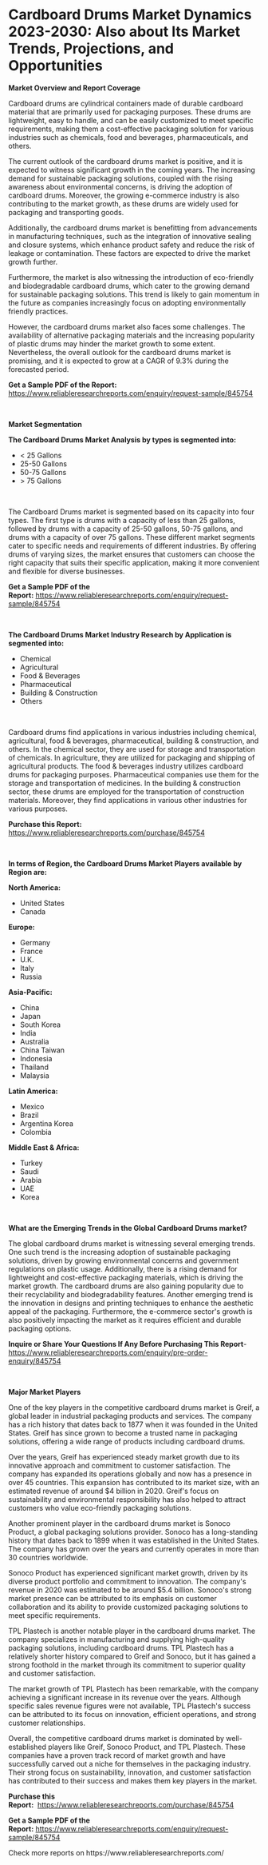 <p><h1>Cardboard Drums Market Dynamics 2023-2030: Also about Its Market Trends, Projections, and Opportunities</h1></p><p><strong>Market Overview and Report Coverage</strong></p>
<p><p>Cardboard drums are cylindrical containers made of durable cardboard material that are primarily used for packaging purposes. These drums are lightweight, easy to handle, and can be easily customized to meet specific requirements, making them a cost-effective packaging solution for various industries such as chemicals, food and beverages, pharmaceuticals, and others.</p><p>The current outlook of the cardboard drums market is positive, and it is expected to witness significant growth in the coming years. The increasing demand for sustainable packaging solutions, coupled with the rising awareness about environmental concerns, is driving the adoption of cardboard drums. Moreover, the growing e-commerce industry is also contributing to the market growth, as these drums are widely used for packaging and transporting goods.</p><p>Additionally, the cardboard drums market is benefitting from advancements in manufacturing techniques, such as the integration of innovative sealing and closure systems, which enhance product safety and reduce the risk of leakage or contamination. These factors are expected to drive the market growth further.</p><p>Furthermore, the market is also witnessing the introduction of eco-friendly and biodegradable cardboard drums, which cater to the growing demand for sustainable packaging solutions. This trend is likely to gain momentum in the future as companies increasingly focus on adopting environmentally friendly practices.</p><p>However, the cardboard drums market also faces some challenges. The availability of alternative packaging materials and the increasing popularity of plastic drums may hinder the market growth to some extent. Nevertheless, the overall outlook for the cardboard drums market is promising, and it is expected to grow at a CAGR of 9.3% during the forecasted period.</p></p>
<p><strong>Get a Sample PDF of the Report:</strong> <a href="https://www.reliableresearchreports.com/enquiry/request-sample/845754">https://www.reliableresearchreports.com/enquiry/request-sample/845754</a></p>
<p>&nbsp;</p>
<p><strong>Market Segmentation</strong></p>
<p><strong>The Cardboard Drums Market Analysis by types is segmented into:</strong></p>
<p><ul><li>< 25 Gallons</li><li>25-50 Gallons</li><li>50-75 Gallons</li><li>> 75 Gallons</li></ul></p>
<p>&nbsp;</p>
<p><p>The Cardboard Drums market is segmented based on its capacity into four types. The first type is drums with a capacity of less than 25 gallons, followed by drums with a capacity of 25-50 gallons, 50-75 gallons, and drums with a capacity of over 75 gallons. These different market segments cater to specific needs and requirements of different industries. By offering drums of varying sizes, the market ensures that customers can choose the right capacity that suits their specific application, making it more convenient and flexible for diverse businesses.</p></p>
<p><strong>Get a Sample PDF of the Report:</strong>&nbsp;<a href="https://www.reliableresearchreports.com/enquiry/request-sample/845754">https://www.reliableresearchreports.com/enquiry/request-sample/845754</a></p>
<p>&nbsp;</p>
<p><strong>The Cardboard Drums Market Industry Research by Application is segmented into:</strong></p>
<p><ul><li>Chemical</li><li>Agricultural</li><li>Food & Beverages</li><li>Pharmaceutical</li><li>Building & Construction</li><li>Others</li></ul></p>
<p>&nbsp;</p>
<p><p>Cardboard drums find applications in various industries including chemical, agricultural, food & beverages, pharmaceutical, building & construction, and others. In the chemical sector, they are used for storage and transportation of chemicals. In agriculture, they are utilized for packaging and shipping of agricultural products. The food & beverages industry utilizes cardboard drums for packaging purposes. Pharmaceutical companies use them for the storage and transportation of medicines. In the building & construction sector, these drums are employed for the transportation of construction materials. Moreover, they find applications in various other industries for various purposes.</p></p>
<p><strong>Purchase this Report:</strong>&nbsp; <a href="https://www.reliableresearchreports.com/purchase/845754">https://www.reliableresearchreports.com/purchase/845754</a></p>
<p>&nbsp;</p>
<p><strong>In terms of Region, the Cardboard Drums Market Players available by Region are:</strong></p>
<p>
    <p> <strong> North America: </strong>
        <ul>
            <li>United States</li>
            <li>Canada</li>
        </ul>
        </p> 
    <p> <strong> Europe: </strong>
        <ul>
            <li>Germany</li>
            <li>France</li>
            <li>U.K.</li>
            <li>Italy</li>
            <li>Russia</li>
        </ul>
        </p> 
    <p> <strong> Asia-Pacific: </strong>
        <ul>
            <li>China</li>
            <li>Japan</li>
            <li>South Korea</li>
            <li>India</li>
            <li>Australia</li>
            <li>China Taiwan</li>
            <li>Indonesia</li>
            <li>Thailand</li>
            <li>Malaysia</li>
        </ul>
        </p> 
    <p> <strong> Latin America: </strong>
        <ul>
            <li>Mexico</li>
            <li>Brazil</li>
            <li>Argentina Korea</li>
            <li>Colombia</li>
        </ul>
        </p> 
    <p> <strong> Middle East & Africa: </strong>
        <ul>
            <li>Turkey</li>
            <li>Saudi</li>
            <li>Arabia</li>
            <li>UAE</li>
            <li>Korea</li>
        </ul>
    </p>
    </p>
<p>&nbsp;</p>
<p><strong>What are the Emerging Trends in the Global Cardboard Drums market?</strong></p>
<p><p>The global cardboard drums market is witnessing several emerging trends. One such trend is the increasing adoption of sustainable packaging solutions, driven by growing environmental concerns and government regulations on plastic usage. Additionally, there is a rising demand for lightweight and cost-effective packaging materials, which is driving the market growth. The cardboard drums are also gaining popularity due to their recyclability and biodegradability features. Another emerging trend is the innovation in designs and printing techniques to enhance the aesthetic appeal of the packaging. Furthermore, the e-commerce sector's growth is also positively impacting the market as it requires efficient and durable packaging options.</p></p>
<p><strong>Inquire or Share Your Questions If Any Before Purchasing This Report</strong>- <a href="https://www.reliableresearchreports.com/enquiry/pre-order-enquiry/845754">https://www.reliableresearchreports.com/enquiry/pre-order-enquiry/845754</a></p>
<p>&nbsp;</p>
<p><strong>Major Market Players</strong></p>
<p><p>One of the key players in the competitive cardboard drums market is Greif, a global leader in industrial packaging products and services. The company has a rich history that dates back to 1877 when it was founded in the United States. Greif has since grown to become a trusted name in packaging solutions, offering a wide range of products including cardboard drums.</p><p>Over the years, Greif has experienced steady market growth due to its innovative approach and commitment to customer satisfaction. The company has expanded its operations globally and now has a presence in over 45 countries. This expansion has contributed to its market size, with an estimated revenue of around $4 billion in 2020. Greif's focus on sustainability and environmental responsibility has also helped to attract customers who value eco-friendly packaging solutions.</p><p>Another prominent player in the cardboard drums market is Sonoco Product, a global packaging solutions provider. Sonoco has a long-standing history that dates back to 1899 when it was established in the United States. The company has grown over the years and currently operates in more than 30 countries worldwide.</p><p>Sonoco Product has experienced significant market growth, driven by its diverse product portfolio and commitment to innovation. The company's revenue in 2020 was estimated to be around $5.4 billion. Sonoco's strong market presence can be attributed to its emphasis on customer collaboration and its ability to provide customized packaging solutions to meet specific requirements.</p><p>TPL Plastech is another notable player in the cardboard drums market. The company specializes in manufacturing and supplying high-quality packaging solutions, including cardboard drums. TPL Plastech has a relatively shorter history compared to Greif and Sonoco, but it has gained a strong foothold in the market through its commitment to superior quality and customer satisfaction.</p><p>The market growth of TPL Plastech has been remarkable, with the company achieving a significant increase in its revenue over the years. Although specific sales revenue figures were not available, TPL Plastech's success can be attributed to its focus on innovation, efficient operations, and strong customer relationships.</p><p>Overall, the competitive cardboard drums market is dominated by well-established players like Greif, Sonoco Product, and TPL Plastech. These companies have a proven track record of market growth and have successfully carved out a niche for themselves in the packaging industry. Their strong focus on sustainability, innovation, and customer satisfaction has contributed to their success and makes them key players in the market.</p></p>
<p><strong>Purchase this Report:</strong>&nbsp;&nbsp;<a href="https://www.reliableresearchreports.com/purchase/845754">https://www.reliableresearchreports.com/purchase/845754</a></p>
<p></p>
<p><strong>Get a Sample PDF of the Report:</strong>&nbsp;<a href="https://www.reliableresearchreports.com/enquiry/request-sample/845754">https://www.reliableresearchreports.com/enquiry/request-sample/845754</a></p>
<p>Check more reports on https://www.reliableresearchreports.com/</p>